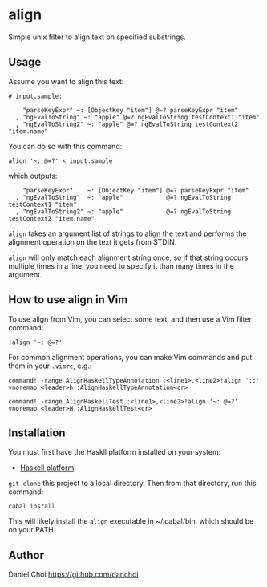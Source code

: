 # align

Simple unix filter to align text on specified substrings.

## Usage

Assume you want to align this text:

```
# input.sample:

    "parseKeyExpr" ~: [ObjectKey "item"] @=? parseKeyExpr "item"
  , "ngEvalToString" ~: "apple" @=? ngEvalToString testContext1 "item" 
  , "ngEvalToString2" ~: "apple" @=? ngEvalToString testContext2 "item.name" 
```

You can do so with this command:

    align '~: @=?' < input.sample

which outputs:

```
    "parseKeyExpr"    ~: [ObjectKey "item"] @=? parseKeyExpr "item"
  , "ngEvalToString"  ~: "apple"            @=? ngEvalToString testContext1 "item"
  , "ngEvalToString2" ~: "apple"            @=? ngEvalToString testContext2 "item.name"
```

`align` takes an argument list of strings to align the text and performs
the alignment operation on the text it gets from STDIN.

`align` will only match each alignment string once, so if that string
occurs multiple times in a line, you need to specify it than many times 
in the argument.

## How to use align in Vim 

To use align from Vim, you can select some text, and then use a Vim
filter command:

    !align '~: @=?'

For common alignment operations, you can make Vim commands and put them
in your `.vimrc`, e.g.:

```vimscript
command! -range AlignHaskellTypeAnnotation :<line1>,<line2>!align '::'
vnoremap <leader>h :AlignHaskellTypeAnnotation<cr>

command! -range AlignHaskellTest :<line1>,<line2>!align '~: @=?'
vnoremap <leader>H :AlignHaskellTest<cr>

```

## Installation

You must first have the Haskll platform installed on your system:

* [Haskell platform](https://www.haskell.org/platform)

`git clone` this project to a local directory. Then from that directory, 
run this command:

```
cabal install
```

This will likely install the `align` executable in ~/.cabal/bin, which should be on your PATH.


## Author

Daniel Choi <https://github.com/danchoi>

